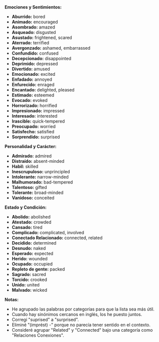 

**Emociones y Sentimientos:**

*   **Aburrido:** bored
*   **Animado:** encouraged
*   **Asombrado:** amazed
*   **Asqueado:** disgusted
*   **Asustado:** frightened, scared
*   **Aterrado:** terrified
*   **Avergonzado:** ashamed, embarrassed
*   **Confundido:** confused
*   **Decepcionado:** disappointed
*   **Deprimido:** depressed
*   **Divertido:** amused
*   **Emocionado:** excited
*   **Enfadado:** annoyed
*   **Enfurecido:** enraged
*   **Encantado:** delighted, pleased
*   **Estimado:** esteemed
*   **Evocado:** evoked
*   **Horrorizado:** horrified
*   **Impresionado:** impressed
*   **Interesado:** interested
*   **Irascible:** quick-tempered
*   **Preocupado:** worried
*   **Satisfecho:** satisfied
*   **Sorprendido:** surprised

**Personalidad y Carácter:**

*   **Admirado:** admired
*   **Distraído:** absent-minded
*   **Habil:** skilled
*   **Inescrupuloso:** unprincipled
*   **Intolerante:** narrow-minded
*   **Malhumorado:** bad-tempered
*   **Talentoso:** gifted
*   **Tolerante:** broad-minded
*   **Vanidoso:** conceited

**Estado y Condición:**

*   **Abolido:** abolished
*   **Atestado:** crowded
*   **Cansado:** tired
*   **Complicado:** complicated, involved
*   **Conectado Relacionado:** connected, related
*   **Decidido:** determined
*   **Desnudo:** naked
*   **Esperado:** expected
*   **Herido:** wounded
*   **Ocupado:** occupied
*   **Repleto de gente:** packed
*   **Sagrado:** sacred
*   **Torcido:** crooked
*   **Unido:** united
*   **Malvado:** wicked

**Notas:**

*   He agrupado las palabras por categorías para que la lista sea más útil.
*   Cuando hay sinónimos cercanos en inglés, los he puesto juntos.
*   Corregí "suprised" a "surprised".
*   Eliminé "(imprést) -" porque no parecía tener sentido en el contexto.
*   Consideré agrupar "Related" y "Connected" bajo una categoría como "Relaciones Conexiones".


